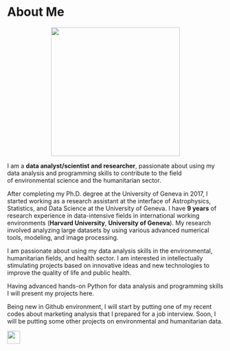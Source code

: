 # About Me
<p align='center'>
  <a href="https://www.gozdesaral.com/wp-content/uploads/2017/04/IMG_0992-e1492445746579.jpg"><img width="300" align='center' src="https://www.gozdesaral.com/wp-content/uploads/2017/04/IMG_0992-e1492445746579.jpg"></a>
</p>

<p class="has-text-align-left p1">I am a <b>data analyst/scientist and researcher</b>, passionate about using my data analysis and programming skills to contribute to the field of environmental science and the humanitarian sector. </p>
  
<p>After completing my Ph.D. degree at the University of Geneva in 2017, I started working as a research assistant at the interface of Astrophysics, Statistics, and Data Science at the University of Geneva. I have <strong>9 years</strong> of research experience in data-intensive fields in international working environments (<strong>Harvard University</strong>, <strong>University of Geneva</strong>). My research involved analyzing large datasets by using various advanced numerical tools, modeling, and image processing.</p>

<p>I am passionate about using my data analysis skills in the environmental, humanitarian fields, and health sector. I am interested in intellectually stimulating projects based on innovative ideas and new technologies to improve the quality of life and public health.</p>

<p>Having advanced hands-on Python for data analysis and programming skills I will present my projects here.</p>

<p>Being new in Github environment, I will start by putting one of my recent codes about marketing analysis that I prepared for a job interview. Soon, I will be putting some other projects on environmental and humanitarian data.</p>

<p align='center'> 
  
<a href="https://www.linkedin.com/in/gsaral/"><img height="30" src="https://media-exp1.licdn.com/dms/image/C4D0BAQGyOWvr4W0Pow/company-logo_200_200/0?e=2159024400&v=beta&t=itrwplyUUwPAVxqxN8THySQds9p401UaOtZIurSBVnA"></a>

 </p>
